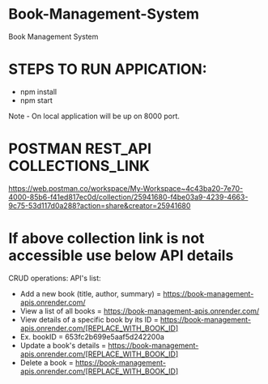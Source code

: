 # Book-Management-System
Book Management System


# STEPS TO RUN APPICATION:
- npm install
- npm start

Note - On local application will be up on 8000 port. 

# POSTMAN REST_API COLLECTIONS_LINK
https://web.postman.co/workspace/My-Workspace~4c43ba20-7e70-4000-85b6-f41ed817ec0d/collection/25941680-f4be03a9-4239-4663-9c75-53d117d0a288?action=share&creator=25941680

# If above collection link is not accessible use below API details

CRUD operations: API's list:

- Add a new book (title, author, summary) = https://book-management-apis.onrender.com/
- View a list of all books =  https://book-management-apis.onrender.com/ 
- View details of a specific book by its ID = https://book-management-apis.onrender.com/[REPLACE_WITH_BOOK_ID]  
- Ex. bookID = 653fc2b699e5aaf5d242200a
- Update a book's details = https://book-management-apis.onrender.com/[REPLACE_WITH_BOOK_ID] 
- Delete a book = https://book-management-apis.onrender.com/[REPLACE_WITH_BOOK_ID] 

